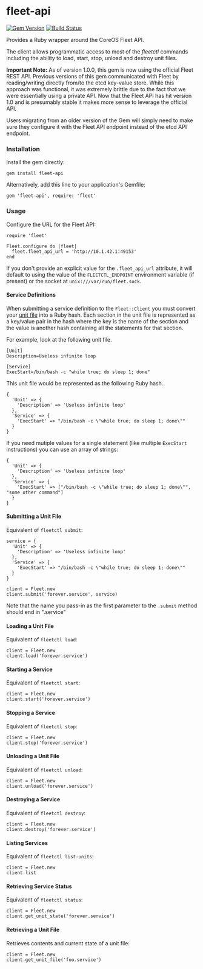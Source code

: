 fleet-api
=========

[![Gem Version](https://badge.fury.io/rb/fleet-api.svg)](http://badge.fury.io/rb/fleet-api)
[![Build Status](https://api.shippable.com/projects/540e7b283479c5ea8f9ebd66/badge?branchName=master)](https://app.shippable.com/projects/540e7b283479c5ea8f9ebd66/builds/latest)

Provides a Ruby wrapper around the CoreOS Fleet API.

The client allows programmatic access to most of the *fleetctl* commands including the ability to load, start, stop, unload and destroy unit files.

**Important Note:** As of version 1.0.0, this gem is now using the official Fleet REST API. Previous versions of this gem communicated with Fleet by reading/writing directly from/to the etcd key-value store. While this approach was functional, it was extremely brittle due to the fact that we were essentially using a private API. Now that the Fleet API has hit version 1.0 and is presumably stable it makes more sense to leverage the official API.

Users migrating from an older version of the Gem will simply need to make sure they configure it with the Fleet API endpoint instead of the etcd API endpoint.

### Installation

Install the gem directly:

    gem install fleet-api

Alternatively, add this line to your application's Gemfile:

    gem 'fleet-api', require: 'fleet'


### Usage

Configure the URL for the Fleet API:

    require 'fleet'

    Fleet.configure do |fleet|
      fleet.fleet_api_url = 'http://10.1.42.1:49153'
    end

If you don't provide an explicit value for the `.fleet_api_url` attribute, it will default to using the value of the `FLEETCTL_ENDPOINT` environment variable (if present) or the socket at `unix:///var/run/fleet.sock`.


#### Service Definitions

When submitting a service definition to the `Fleet::Client` you must convert your [unit file](http://www.freedesktop.org/software/systemd/man/systemd.unit.html) into a Ruby hash. Each section in the unit file is represented as a key/value pair in the hash where the key is the name of the section and the value is another hash containing all the statements for that section.

For example, look at the following unit file.

	[Unit]
	Description=Useless infinite loop
	
	[Service]
	ExecStart=/bin/bash -c "while true; do sleep 1; done"

This unit file would be represented as the following Ruby hash.
	
	{
	  'Unit' => {
	    'Description' => 'Useless infinite loop'
	  },
	  'Service' => {
	    'ExecStart' => "/bin/bash -c \"while true; do sleep 1; done\""
	  }
	}

If you need mutiple values for a single statement (like multiple `ExecStart` instructions) you can use an array of strings:

    {
      'Unit' => {
        'Description' => 'Useless infinite loop'
      },
      'Service' => {
        'ExecStart' => ["/bin/bash -c \"while true; do sleep 1; done\"", "some other command"]
      }
    }
	
#### Submitting a Unit File

Equivalent of `fleetctl submit`:

	service = {
	  'Unit' => {
	    'Description' => 'Useless infinite loop'
	  },
	  'Service' => {
	    'ExecStart' => "/bin/bash -c \"while true; do sleep 1; done\""
	  }
	}
	
	client = Fleet.new
	client.submit('forever.service', service)
	
Note that the name you pass-in as the first parameter to the `.submit` method should end in ".service"

#### Loading a Unit File

Equivalent of `fleetctl load`:

	client = Fleet.new
	client.load('forever.service')

#### Starting a Service

Equivalent of `fleetctl start`:

    client = Fleet.new
    client.start('forever.service')
    
#### Stopping a Service

Equivalent of `fleetctl stop`:

    client = Fleet.new
    client.stop('forever.service')

#### Unloading a Unit File

Equivalent of `fleetctl unload`:

    client = Fleet.new
    client.unload('forever.service')
    
#### Destroying a Service

Equivalent of `fleetctl destroy`:

    client = Fleet.new
    client.destroy('forever.service')
    
#### Listing Services

Equivalent of `fleetctl list-units`:

    client = Fleet.new
    client.list

#### Retrieving Service Status

Equivalent of `fleetctl status`:

    client = Fleet.new
    client.get_unit_state('forever.service')

#### Retrieving a Unit File

Retrieves contents and current state of a unit file:

    client = Fleet.new
    client.get_unit_file('foo.service')
